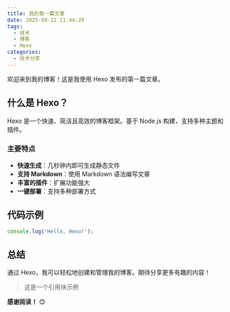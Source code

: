 ```yaml
---
title: 我的第一篇文章
date: 2025-09-22 11:44:29
tags: 
  - 技术
  - 博客
  - Hexo
categories: 
  - 技术分享
---
```


欢迎来到我的博客！这是我使用 Hexo 发布的第一篇文章。

## 什么是 Hexo？

Hexo 是一个快速、简洁且高效的博客框架。基于 Node.js 构建，支持多种主题和插件。

### 主要特点

- **快速生成**：几秒钟内即可生成静态文件
- **支持 Markdown**：使用 Markdown 语法编写文章
- **丰富的插件**：扩展功能强大
- **一键部署**：支持多种部署方式

## 代码示例

```javascript
console.log('Hello, Hexo!');
```

## 总结

通过 Hexo，我可以轻松地创建和管理我的博客。期待分享更多有趣的内容！

> 这是一个引用块示例

**感谢阅读！** 😊
